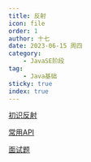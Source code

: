 ```yaml
---
title: 反射
icon: file
order: 1
author: 十七
date: 2023-06-15 周四
category:
	- JavaSE阶段
tag:
	- Java基础
sticky: true
index: true
---
```



[初识反射](01_初识反射/初识反射.md)

[常用API](02_常用API/常用API.md)

[面试题](03_面试题/面试题.md)
